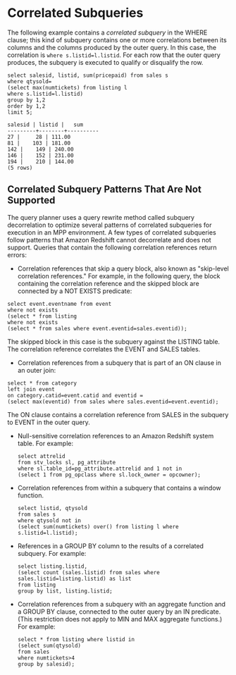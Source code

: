 # Correlated Subqueries<a name="r_correlated_subqueries"></a>

The following example contains a *correlated subquery* in the WHERE clause; this kind of subquery contains one or more correlations between its columns and the columns produced by the outer query\. In this case, the correlation is `where s.listid=l.listid`\. For each row that the outer query produces, the subquery is executed to qualify or disqualify the row\. 

```
select salesid, listid, sum(pricepaid) from sales s
where qtysold=
(select max(numtickets) from listing l
where s.listid=l.listid)
group by 1,2
order by 1,2
limit 5;

salesid | listid |   sum
---------+--------+----------
27 |     28 | 111.00
81 |    103 | 181.00
142 |    149 | 240.00
146 |    152 | 231.00
194 |    210 | 144.00
(5 rows)
```

## Correlated Subquery Patterns That Are Not Supported<a name="r_correlated_subqueries-correlated-subquery-patterns-that-are-not-supported"></a>

The query planner uses a query rewrite method called subquery decorrelation to optimize several patterns of correlated subqueries for execution in an MPP environment\. A few types of correlated subqueries follow patterns that Amazon Redshift cannot decorrelate and does not support\. Queries that contain the following correlation references return errors: 

+  Correlation references that skip a query block, also known as "skip\-level correlation references\." For example, in the following query, the block containing the correlation reference and the skipped block are connected by a NOT EXISTS predicate: 

  ```
  select event.eventname from event
  where not exists
  (select * from listing
  where not exists
  (select * from sales where event.eventid=sales.eventid));
  ```

  The skipped block in this case is the subquery against the LISTING table\. The correlation reference correlates the EVENT and SALES tables\. 

+  Correlation references from a subquery that is part of an ON clause in an outer join: 

  ```
  select * from category
  left join event
  on category.catid=event.catid and eventid =
  (select max(eventid) from sales where sales.eventid=event.eventid);
  ```

  The ON clause contains a correlation reference from SALES in the subquery to EVENT in the outer query\. 

+ Null\-sensitive correlation references to an Amazon Redshift system table\. For example: 

  ```
  select attrelid
  from stv_locks sl, pg_attribute
  where sl.table_id=pg_attribute.attrelid and 1 not in
  (select 1 from pg_opclass where sl.lock_owner = opcowner);
  ```

+ Correlation references from within a subquery that contains a window function\. 

  ```
  select listid, qtysold
  from sales s
  where qtysold not in
  (select sum(numtickets) over() from listing l where s.listid=l.listid);
  ```

+ References in a GROUP BY column to the results of a correlated subquery\. For example: 

  ```
  select listing.listid,
  (select count (sales.listid) from sales where sales.listid=listing.listid) as list
  from listing
  group by list, listing.listid;
  ```

+ Correlation references from a subquery with an aggregate function and a GROUP BY clause, connected to the outer query by an IN predicate\. \(This restriction does not apply to MIN and MAX aggregate functions\.\) For example: 

  ```
  select * from listing where listid in
  (select sum(qtysold)
  from sales
  where numtickets>4
  group by salesid);
  ```